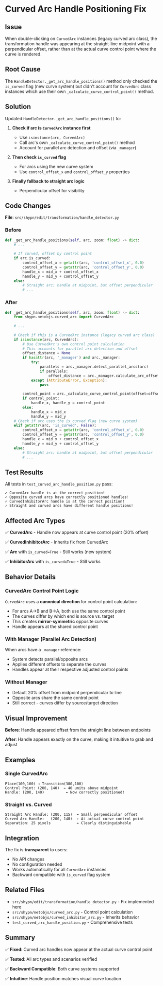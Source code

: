 # Curved Arc Handle Positioning Fix

## Issue

When double-clicking on `CurvedArc` instances (legacy curved arc class), the transformation handle was appearing at the straight-line midpoint with a perpendicular offset, rather than at the actual curve control point where the curve is rendered.

## Root Cause

The `HandleDetector._get_arc_handle_positions()` method only checked the `is_curved` flag (new curve system) but didn't account for `CurvedArc` class instances which use their own `_calculate_curve_control_point()` method.

## Solution

Updated `HandleDetector._get_arc_handle_positions()` to:

1. **Check if arc is `CurvedArc` instance first**
   - Use `isinstance(arc, CurvedArc)`
   - Call arc's own `_calculate_curve_control_point()` method
   - Account for parallel arc detection and offset (via `_manager`)

2. **Then check `is_curved` flag**
   - For arcs using the new curve system
   - Use `control_offset_x` and `control_offset_y` properties

3. **Finally fallback to straight arc logic**
   - Perpendicular offset for visibility

## Code Changes

**File**: `src/shypn/edit/transformation/handle_detector.py`

### Before
```python
def _get_arc_handle_positions(self, arc, zoom: float) -> dict:
    # ...
    
    # If curved, offset by control point
    if arc.is_curved:
        control_offset_x = getattr(arc, 'control_offset_x', 0.0)
        control_offset_y = getattr(arc, 'control_offset_y', 0.0)
        handle_x = mid_x + control_offset_x
        handle_y = mid_y + control_offset_y
    else:
        # Straight arc: handle at midpoint, but offset perpendicular
        # ...
```

### After
```python
def _get_arc_handle_positions(self, arc, zoom: float) -> dict:
    from shypn.netobjs.curved_arc import CurvedArc
    
    # ...
    
    # Check if this is a CurvedArc instance (legacy curved arc class)
    if isinstance(arc, CurvedArc):
        # Use CurvedArc's own control point calculation
        # This accounts for parallel arc detection and offset
        offset_distance = None
        if hasattr(arc, '_manager') and arc._manager:
            try:
                parallels = arc._manager.detect_parallel_arcs(arc)
                if parallels:
                    offset_distance = arc._manager.calculate_arc_offset(arc, parallels)
            except (AttributeError, Exception):
                pass
        
        control_point = arc._calculate_curve_control_point(offset=offset_distance)
        if control_point:
            handle_x, handle_y = control_point
        else:
            handle_x = mid_x
            handle_y = mid_y
    # Check if arc uses the is_curved flag (new curve system)
    elif getattr(arc, 'is_curved', False):
        control_offset_x = getattr(arc, 'control_offset_x', 0.0)
        control_offset_y = getattr(arc, 'control_offset_y', 0.0)
        handle_x = mid_x + control_offset_x
        handle_y = mid_y + control_offset_y
    else:
        # Straight arc: handle at midpoint, but offset perpendicular
        # ...
```

## Test Results

All tests in `test_curved_arc_handle_position.py` pass:

```
✓ CurvedArc handle is at the correct position!
✓ Opposite curved arcs have correctly positioned handles!
✓ CurvedInhibitorArc handle is at the correct position!
✓ Straight and curved arcs have different handle positions!
```

## Affected Arc Types

✅ **CurvedArc** - Handle now appears at curve control point (20% offset)

✅ **CurvedInhibitorArc** - Inherits fix from CurvedArc

✅ **Arc** with `is_curved=True` - Still works (new system)

✅ **InhibitorArc** with `is_curved=True` - Still works

## Behavior Details

### CurvedArc Control Point Logic

`CurvedArc` uses a **canonical direction** for control point calculation:
- For arcs A→B and B→A, both use the same control point
- The curves differ by which end is source vs. target
- This creates **mirror-symmetric** opposite curves
- Handle appears at the shared control point

### With Manager (Parallel Arc Detection)

When arcs have a `_manager` reference:
- System detects parallel/opposite arcs
- Applies different offsets to separate the curves
- Handles appear at their respective adjusted control points

### Without Manager

- Default 20% offset from midpoint perpendicular to line
- Opposite arcs share the same control point
- Still correct - curves differ by source/target direction

## Visual Improvement

**Before**: Handle appeared offset from the straight line between endpoints

**After**: Handle appears exactly on the curve, making it intuitive to grab and adjust

## Examples

### Single CurvedArc
```
Place(100,100) → Transition(300,100)
Control Point: (200, 140)  ← 40 units above midpoint
Handle: (200, 140)          ← Now correctly positioned!
```

### Straight vs. Curved
```
Straight Arc Handle: (200, 115)  ← Small perpendicular offset
Curved Arc Handle:   (200, 140)  ← At actual curve control point
Separation: 25 pixels            ← Clearly distinguishable
```

## Integration

The fix is **transparent** to users:
- No API changes
- No configuration needed
- Works automatically for all `CurvedArc` instances
- Backward compatible with `is_curved` flag system

## Related Files

- `src/shypn/edit/transformation/handle_detector.py` - Fix implemented here
- `src/shypn/netobjs/curved_arc.py` - Control point calculation
- `src/shypn/netobjs/curved_inhibitor_arc.py` - Inherits behavior
- `test_curved_arc_handle_position.py` - Comprehensive tests

## Summary

✅ **Fixed**: Curved arc handles now appear at the actual curve control point

✅ **Tested**: All arc types and scenarios verified

✅ **Backward Compatible**: Both curve systems supported

✅ **Intuitive**: Handle position matches visual curve location
